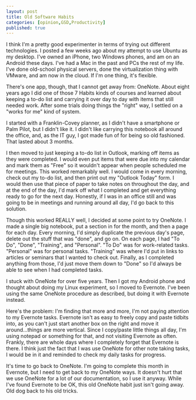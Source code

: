 ```yaml
---
layout: post
title: Old Software Habits
categories: [opinion,GSD,Productivity]
published: true
---
```


I think I'm a pretty good experimenter in terms of trying out different technologies.  I posted a few weeks ago about my attempt to use Ubuntu as my desktop.  I've owned an iPhone, two Windows phones, and am on an Android these days.  I've had a Mac in the past and PCs the rest of my life.  I've done old-school physical servers, done the virtualization thing with VMware, and am now in the cloud.   If I'm one thing, it's flexible.

There's one app, though, that I cannot get away from: OneNote.  About eight years ago I did one of those 7 Habits kinds of courses and learned about keeping a to-do list and carrying it over day to day with items that still needed work.  After some trials doing things the "right" way, I settled on a "works for me" kind of system.

I started with a Franklin-Covey planner, as I didn't have a smartphone or Palm Pilot, but I didn't like it.  I didn't like carrying this notebook all around the office, and, as the IT guy, I got made fun of for being so old fashioned.  That lasted about 3 months.

I then moved to just keeping a to-do list in Outlook, marking off items as they were completed.  I would even put items that were due into my calendar and mark them as "Free" so it wouldn't appear when people scheduled me for meetings.  This worked remarkably well.   I would come in every morning, check out my to-do list, and then print out my "Outlook Today" form.   I would then use that piece of paper to take notes on throughout the day, and at the end of the day, I'd mark off what I completed and get everything ready to go for the next day.  Honestly, if I was in an office still and was going to be in meetings and running around all day, I'd go back to this solution.     

Though this worked REALLY well, I decided at some point to try OneNote.  I made a single big notebook, put a section in for the month, and then a page for each day.  Every morning, I'd simply duplicate the previous day's page, delete out the stuff that was "done", and go on.  On each page, I had "To Do", "Done", "Training", and "Personal".   "To Do" was for work-related tasks. "Personal" was for personal tasks. "Training" was where I'd put in links to articles or seminars that I wanted to check out.  Finally, as I completed anything from those, I'd just move them down to "Done" so I'd always be able to see when I had completed tasks. 

I stuck with OneNote for over five years.  Then I got my Android phone and thought about doing my Linux experiment, so I moved to Evernote.  I've been using the same OneNote procedure as described, but doing it with Evernote instead.

Here's the problem:  I'm finding that more and more, I'm not paying attention to my Evernote tasks.  Evernote isn't as easy to freely copy and paste tidbits into, as you can't just start another box on the right and move it around...things are more vertical.  Since I copy/paste little things all day, I'm using notepad or something for that, and not visiting Evernote as often.  Frankly, there are whole days where I completely forget that Evernote is there.  I think just the fact that I was use OneNote for other note taking tasks, I would be in it and reminded to check my daily tasks for progress.

It's time to go back to OneNote.  I'm going to complete this month in Evernote, but I need to get back to my OneNote ways.  It doesn't hurt that we use OneNote for a lot of our documentation, so I use it anyway.  While I've found Evernote to be OK, this old OneNote habit just isn't going away.  Old dog back to his old tricks.